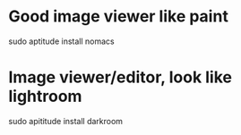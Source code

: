 # Good image viewer like paint
sudo aptitude install nomacs
# Image viewer/editor, look like lightroom
sudo apititude install darkroom

